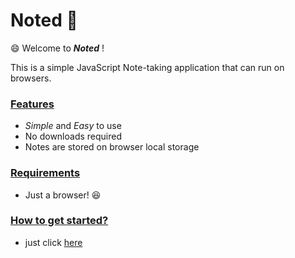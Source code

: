 # Noted  :notebook:
:smile: Welcome to ***Noted*** !

This is a simple JavaScript Note-taking application that can run on browsers. 

 ### <ins>Features </ins>
* _Simple_ and _Easy_ to use
* No downloads required
* Notes are stored on browser local storage

### <ins> Requirements </ins>
* Just a browser! :satisfied:

### <ins> How to get started? </ins>
* just click [here](https://notedapplication.netlify.app)
